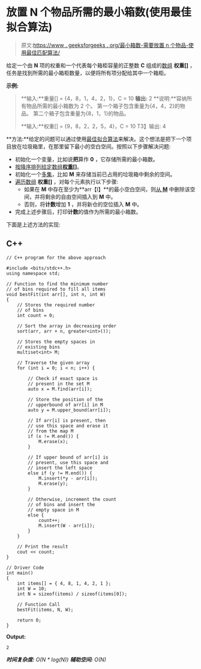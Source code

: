 # 放置 N 个物品所需的最小箱数(使用最佳拟合算法)

> 原文:[https://www . geeksforgeeks . org/最小箱数-需要放置 n 个物品-使用最佳匹配算法/](https://www.geeksforgeeks.org/minimum-number-of-bins-required-to-place-n-items-using-best-fit-algorithm/)

给定一个由 **N** 项的权重和一个代表每个箱柜容量的正整数 **C** 组成的[数组](https://www.geeksforgeeks.org/introduction-to-arrays/) **权重[]** ，任务是找到所需的最小箱柜数量，以便将所有项分配给其中一个箱柜。

**示例:**

> **输入:**重量[] = {4，8，1，4，2，1}，C = 10
> **输出:** 2
> **说明:**容纳所有物品所需的最小箱数为 2 个。
> 第一个箱子包含重量为{4，4，2}的物品。
> 第二个箱子包含重量为{8，1，1}的物品。
> 
> **输入:**权重[] = {9，8，2，2，5，4}，C = 10
> T3】输出: 4

**方法:**给定的问题可以通过使用[最佳拟合算法](https://www.geeksforgeeks.org/program-best-fit-algorithm-memory-management/)来解决。这个想法是把下一个项目放在垃圾箱里，在那里留下最小的空白空间。按照以下步骤解决问题:

*   初始化一个变量，比如说**把**算作 **0** ，它存储所需的最小箱数。
*   [按降序排列给定数组**权重[]**](https://www.geeksforgeeks.org/how-to-sort-an-array-in-descending-order-using-stl-in-c/)。
*   初始化一个[多集](https://www.geeksforgeeks.org/multiset-in-cpp-stl/)，比如 **M** 来存储当前已占用的垃圾箱中剩余的空间。
*   [遍历数组](https://www.geeksforgeeks.org/c-program-to-traverse-an-array/) **权重[]** ，对每个元素执行以下步骤:
    *   如果在 **M** 中存在至少为**arr【I】**的最小空白空间，则[从 **M**](https://www.geeksforgeeks.org/multiset-erase-in-c-stl/) 中删除该空间，并将剩余的自由空间插入到 **M** 中。
    *   否则，将**计数**增加 **1** ，并将新仓的空位插入 **M** 中。
*   完成上述步骤后，打印**计数**的值作为所需的最小箱数。

下面是上述方法的实现:

## C++

```
// C++ program for the above approach

#include <bits/stdc++.h>
using namespace std;

// Function to find the minimum number
// of bins required to fill all items
void bestFit(int arr[], int n, int W)
{
    // Stores the required number
    // of bins
    int count = 0;

    // Sort the array in decreasing order
    sort(arr, arr + n, greater<int>());

    // Stores the empty spaces in
    // existing bins
    multiset<int> M;

    // Traverse the given array
    for (int i = 0; i < n; i++) {

        // Check if exact space is
        // present in the set M
        auto x = M.find(arr[i]);

        // Store the position of the
        // upperbound of arr[i] in M
        auto y = M.upper_bound(arr[i]);

        // If arr[i] is present, then
        // use this space and erase it
        // from the map M
        if (x != M.end()) {
            M.erase(x);
        }

        // If upper bound of arr[i] is
        // present, use this space and
        // insert the left space
        else if (y != M.end()) {
            M.insert(*y - arr[i]);
            M.erase(y);
        }

        // Otherwise, increment the count
        // of bins and insert the
        // empty space in M
        else {
            count++;
            M.insert(W - arr[i]);
        }
    }

    // Print the result
    cout << count;
}

// Driver Code
int main()
{
    int items[] = { 4, 8, 1, 4, 2, 1 };
    int W = 10;
    int N = sizeof(items) / sizeof(items[0]);

    // Function Call
    bestFit(items, N, W);

    return 0;
}
```

**Output:**

```
2

```

***时间复杂度:** O(N * log(N))*
***辅助空间:** O(N)*